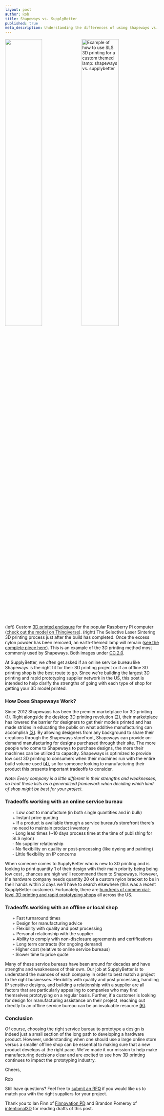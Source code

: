 ```yaml
--- 
layout: post
author: Rob
title: Shapeways vs. SupplyBetter
published: true
meta_description: Understanding the differences of using Shapeways vs. SupplyBetter for 3D printing is a great first step for sourcing your next 3D printing prototype.
---
```

<img src="https://s3.amazonaws.com/partreach_initial_bucket/uploads/raspberry_pi_case.jpg" atl="Example of how to use 3D printing using the FFF printing method for a custom hardware enclosure: shapeways vs. supplybetter." width="49%">
<img src="https://s3.amazonaws.com/partreach_initial_bucket/uploads/3395305728_1b1119b5e9_b.jpg" alt="Example of how to use SLS 3D printing for a custom themed lamp: shapeways vs. supplybetter" width="49%">
<div class="footer">
	(left) Custom <a target= "_blank" href="https://www.flickr.com/photos/rileyporter/10372004816/">3D printed enclosure</a> for the popular Raspberry Pi computer (<a target= "_blank" href="http://www.thingiverse.com/thing:159057">check out the model on Thingiverse</a>). (right) The Selective Laser Sintering 3D printing process just after the build has completed. Once the excess nylon powder has been removed, an earth-themed lamp will remain (<a target= "_blank" href="https://www.flickr.com/photos/fluidforms/sets/72157616076676394">see the complete piece here</a>). This is an example of the 3D printing method most commonly used by Shapeways. Both images under <a target= "_blank" href="https://creativecommons.org/licenses/by/2.0/deed.en"> CC 2.0</a>. 
</div>

At SupplyBetter, we often get asked if an online service bureau like Shapeways is the right fit for their 3D printing project or if an offline 3D printing shop is the best route to go. Since we're building the largest 3D printing and rapid prototyping supplier network in the US, this post is intended to help clarify the strengths of going with each type of shop for getting your 3D model printed.

<h3 class="left">How Does Shapeways Work?</h3>

Since 2012 Shapeways has been the premier marketplace for 3D printing <a target= "_blank" href="http://www.forbes.com/sites/joshwolfe/2012/06/19/3d-printing-shapeways-and-the-future-of-personal-products/">(1)</a>. Right alongside the desktop 3D printing revolution <a target= "_blank" href="https://www.sciencenews.org/article/3-d-printing-revolution">(2)</a>, their marketplace has lowered the barrier for designers to get their models printed and has made strides in educating the public on what additive manufacturing can accomplish <a target= "_blank" href="https://www.shapeways.com/tutorials?li=nav">(3)</a>. By allowing designers from any background to share their creations through the Shapeways storefront, Shapeways can provide on-demand manufacturing for designs purchased through their site. The more people who come to Shapeways to purchase designs, the more their machines can be utilized to capacity. Shapeways is optimized to provide low cost 3D printing to consumers when their machines run with the entire build volume used <a target= "_blank" href="https://www.shapeways.com/tutorials/designing_mechanical_parts_for_3d_printing">(4)</a>, so for someone looking to manufacturing their product this presents important tradeoffs to consider. 

<i>Note: Every company is a little different in their strengths and weaknesses, so treat these lists as a generalized framework when deciding which kind of shop might be best for your project. </i> 


<h3 class="left">Tradeoffs working with an online service bureau</h3>

<ul style="list-style: none;">
	<li>+ Low cost to manufacture (in both single quantities and in bulk)</li>
	<li>+ Instant price quoting</li>
	<li>+ If a product is available through a service bureau’s storefront there's no need to maintain product inventory</li>
	<li>- Long lead times (~10 days process time at the time of publishing for SLS nylon)</li>
	<li>- No supplier relationship</li>
	<li>- No flexibility on quality or post-processing (like dyeing and painting)</li>
	<li>- Little flexibility on IP concerns</li>
</ul>

When someone comes to SupplyBetter who is new to 3D printing and is looking to print quantity 1 of their design with their main priority being being low cost , chances are high we'll recommend them to Shapeways. However, if a hardware company needs quantity 20 of a custom nylon bracket to be in their hands within 3 days we'll have to search elsewhere (this was a recent SupplyBetter customer). Fortunately, there are <a target= "_blank" href="https://www.supplybetter.com/guides/unitedstates/3dprinting">hundreds of commercial-level 3D printing and rapid prototyping shops</a> all across the US. 

<h3 class="left">Tradeoffs working with an offline or local shop</h3>

<ul style="list-style: none;">
	<li>+ Fast turnaround times</li>
	<li>+ Design for manufacturing advice</li>
	<li>+ Flexibility with quality and post processing </li>
	<li>+ Personal relationship with the supplier</li>
	<li>+ Ability to comply with non-disclosure agreements and certifications</li>
	<li>+ Long term contracts (for ongoing demand)</li>
	<li>- Higher cost (relative to online service bureaus)</li>
	<li>- Slower time to price quote</li>
</ul>

Many of these service bureaus have been around for decades and have strengths and weaknesses of their own. Our job at SupplyBetter is to understand the nuances of each company in order to best match a project to the right businesses. Flexibility with quality and post processing, handling IP sensitive designs, and building a relationship with a supplier are all factors that are particularly appealing to companies who may find themselves prototyping on a regular basis. Further, if a customer is looking for design for manufacturing assistance on their project, reaching out directly to an offline service bureau can be an invaluable resource <a target= "_blank" href="http://3dprintingindustry.com/2014/02/11/learned-3d-print-drag-queen-dont/">(6)</a>. 

<h3 class="left">Conclusion</h3>

Of course, choosing the right service bureau to prototype a design is indeed just a small section of the long path to developing a hardware product. However, understanding when one should use a large online store versus a smaller offline shop can be essential to making sure that a new product develops at the right pace. We've made it our mission to help make manufacturing decisions clear and are excited to see how 3D printing continues to impact the prototyping industry. 

Cheers,

Rob



Still have questions? Feel free to <a href="http://www.supplybetter.com/orders/questions" target="_blank">submit an RFQ</a> if you would like us to match you with the right suppliers for your project. 

<div class="footer">
    Thank you to Ian Finn of <a target= "_blank" href="http://www.finnovationpd.com/">Finnovation PD</a> and Brandon Pomeroy of <a target= "_blank" href="http://intentional3d.com/">intentional3D</a> for reading drafts of this post.  

</div>